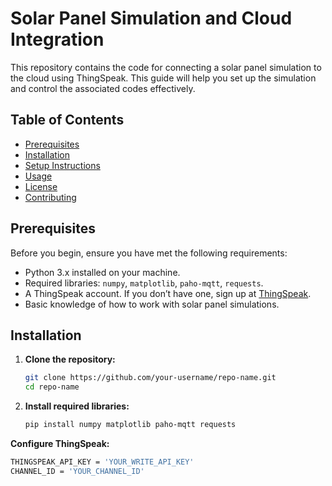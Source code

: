 # Solar Panel Simulation and Cloud Integration

This repository contains the code for connecting a solar panel simulation to the cloud using ThingSpeak. This guide will help you set up the simulation and control the associated codes effectively.

## Table of Contents
- [Prerequisites](#prerequisites)
- [Installation](#installation)
- [Setup Instructions](#setup-instructions)
- [Usage](#usage)
- [License](#license)
- [Contributing](#contributing)

## Prerequisites

Before you begin, ensure you have met the following requirements:

- Python 3.x installed on your machine.
- Required libraries: `numpy`, `matplotlib`, `paho-mqtt`, `requests`.
- A ThingSpeak account. If you don’t have one, sign up at [ThingSpeak](https://thingspeak.com/).
- Basic knowledge of how to work with solar panel simulations.

## Installation

1. **Clone the repository:**
   ```bash
   git clone https://github.com/your-username/repo-name.git
   cd repo-name

2. **Install required libraries:**
   ```bash
   pip install numpy matplotlib paho-mqtt requests

**Configure ThingSpeak:**
```bash
THINGSPEAK_API_KEY = 'YOUR_WRITE_API_KEY'
CHANNEL_ID = 'YOUR_CHANNEL_ID'
